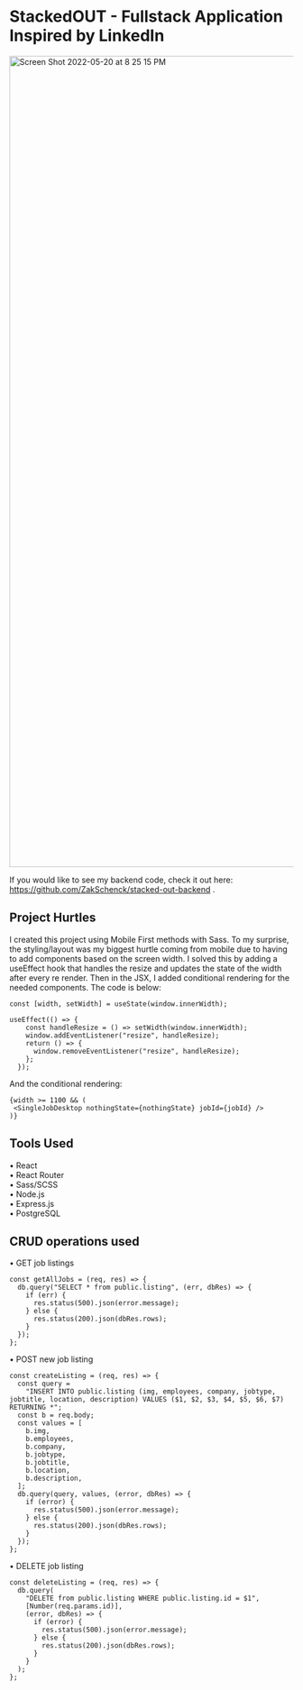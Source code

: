 # StackedOUT - Fullstack Application Inspired by LinkedIn

<img width="1440" alt="Screen Shot 2022-05-20 at 8 25 15 PM" src="https://user-images.githubusercontent.com/91504668/169658840-4d1f6521-6fb3-404d-b895-007ed43fea27.png">

If you would like to see my backend code, check it out here: https://github.com/ZakSchenck/stacked-out-backend .

## Project Hurtles
I created this project using Mobile First methods with Sass. To my surprise, the styling/layout was my biggest hurtle coming from mobile due to having to add components based on the screen width. I solved this by adding a useEffect hook that handles the resize and updates the state of the width after every re render. Then in the JSX, I added conditional rendering for the needed components. The code is below: <br />
```
const [width, setWidth] = useState(window.innerWidth);
 
useEffect(() => {
    const handleResize = () => setWidth(window.innerWidth);
    window.addEventListener("resize", handleResize);
    return () => {
      window.removeEventListener("resize", handleResize);
    };
  });
  ```
  And the conditional rendering:
  ```
{width >= 1100 && (
   <SingleJobDesktop nothingState={nothingState} jobId={jobId} />
 )}
   ```

## Tools Used
• React  <br />
• React Router <br />
• Sass/SCSS <br />
• Node.js <br />
• Express.js <br />
• PostgreSQL <br />

## CRUD operations used
• GET job listings <br />
```
const getAllJobs = (req, res) => {
  db.query("SELECT * from public.listing", (err, dbRes) => {
    if (err) {
      res.status(500).json(error.message);
    } else {
      res.status(200).json(dbRes.rows);
    }
  });
};
```
• POST new job listing <br />
```
const createListing = (req, res) => {
  const query =
    "INSERT INTO public.listing (img, employees, company, jobtype, jobtitle, location, description) VALUES ($1, $2, $3, $4, $5, $6, $7) RETURNING *";
  const b = req.body;
  const values = [
    b.img,
    b.employees,
    b.company,
    b.jobtype,
    b.jobtitle,
    b.location,
    b.description,
  ];
  db.query(query, values, (error, dbRes) => {
    if (error) {
      res.status(500).json(error.message);
    } else {
      res.status(200).json(dbRes.rows);
    }
  });
};
```
• DELETE job listing <br />
```
const deleteListing = (req, res) => {
  db.query(
    "DELETE from public.listing WHERE public.listing.id = $1",
    [Number(req.params.id)],
    (error, dbRes) => {
      if (error) {
        res.status(500).json(error.message);
      } else {
        res.status(200).json(dbRes.rows);
      }
    }
  );
};
```

